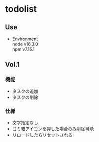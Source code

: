 # todolist

## Use  
- Environment  
node v16.3.0  
npm v7.15.1  

## Vol.1  
### 機能  
- タスクの追加  
- タスクの削除  
### 仕様  
- 文字指定なし  
- ゴミ箱アイコンを押した場合のみ削除可能  
- リロードしたらリセットされる  
